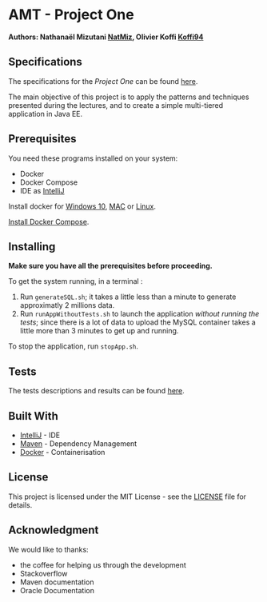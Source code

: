 # AMT - Project One

**Authors: Nathanaël Mizutani [NatMiz](https://github.com/NatMiz), Olivier Koffi [Koffi94](https://github.com/Koffi94)**

## Specifications

The specifications for the *Project One* can be found [here](Specifications.md).

The main objective of this project is to apply the patterns and techniques presented during the lectures, and to create a simple multi-tiered application in Java EE.

## Prerequisites

You need these programs installed on your system:

- Docker
- Docker Compose
- IDE as [IntelliJ](https://www.jetbrains.com/idea/download/)

Install docker for [Windows 10](https://runnable.com/docker/install-docker-on-windows-10), [MAC](https://runnable.com/docker/install-docker-on-macos) or [Linux](https://runnable.com/docker/install-docker-on-linux).

[Install Docker Compose](https://docs.docker.com/compose/install/).

## Installing

**Make sure you have all the prerequisites before proceeding.**

To get the system running, in a terminal :
1. Run `generateSQL.sh`; it takes a little less than a minute to generate approximatly 2 millions data.
2. Run `runAppWithoutTests.sh` to launch the application *without running the tests*; since there is a lot of data to upload the MySQL container takes a little more than 3 minutes to get up and running.

To stop the application, run `stopApp.sh`.

## Tests

The tests descriptions and results can be found [here](Documentation/Tests.md).

## Built With

* [IntelliJ](https://www.jetbrains.com/idea/) - IDE
* [Maven](https://maven.apache.org/) - Dependency Management
* [Docker](https://www.docker.com/) - Containerisation

## License

This project is licensed under the MIT License - see the [LICENSE](LICENSE.md) file for details.

## Acknowledgment

We would like to thanks: 
* the coffee for helping us through the development
* Stackoverflow
* Maven documentation
* Oracle Documentation
